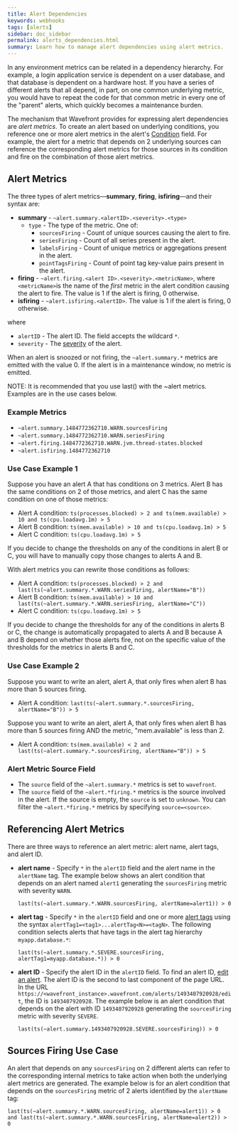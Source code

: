```yaml
---
title: Alert Dependencies
keywords: webhooks
tags: [alerts]
sidebar: doc_sidebar
permalink: alerts_dependencies.html
summary: Learn how to manage alert dependencies using alert metrics.
---
```


In any environment metrics can be related in a dependency hierarchy. For example, a login application service is dependent on a user database, and that database is dependent on a hardware host. If you have a series of different alerts that all depend, in part, on one common underlying metric, you would have to repeat the code for that common metric in every one of the "parent" alerts, which quickly becomes a maintenance burden.

The mechanism that Wavefront provides for expressing alert dependencies are _alert metrics_. To create an alert based on underlying conditions, you reference one or more alert metrics in the alert's [Condition](alerts_managing.html#alert-properties) field. For example, the alert for a metric that depends on 2 underlying sources can reference the corresponding alert metrics for those sources in its condition and fire on the combination of those alert metrics.

## Alert Metrics

The three types of alert metrics&mdash;**summary**, **firing**, **isfiring**&mdash;and their syntax are:

- **summary** - `~alert.summary.<alertID>.<severity>.<type>`
  - `type` - The type of the metric. One of:
    - `sourcesFiring` - Count of unique sources causing the alert to fire.
    - `seriesFiring` - Count of all series present in the alert.
    - `labelsFiring` - Count of unique metrics or aggregations present in the alert.
    - `pointTagsFiring` - Count of point tag key-value pairs present in the alert.
- **firing** - `~alert.firing.<alert ID>.<severity>.<metricName>`, where `<metricName>`is the name of the _first_ metric in the alert condition causing the alert to fire. The value is 1 if the alert is firing, 0 otherwise.
- **isfiring** - `~alert.isfiring.<alertID>`. The value is 1 if the alert is firing, 0 otherwise.

where 
- `alertID` - The alert ID. The field accepts the wildcard `*`.
- `severity` - The [severity](alerts_managing.html#alert-properties) of the alert.

When an alert is snoozed or not firing, the `~alert.summary.*` metrics are emitted with the value 0. If the alert is in a maintenance window, no metric is emitted.

NOTE: It is recommended that you use last() with the ~alert metrics. Examples are in the use cases below.

### Example Metrics

- `~alert.summary.1484772362710.WARN.sourcesFiring`
- `~alert.summary.1484772362710.WARN.seriesFiring`
- `~alert.firing.1484772362710.WARN.jvm.thread-states.blocked`
- `~alert.isfiring.1484772362710`

### Use Case Example 1

Suppose you have an alert A that has conditions on 3 metrics. Alert B has the same conditions on 2 of those metrics, and alert C has the same condition on one of those metrics:

- Alert A condition: `ts(processes.blocked) > 2 and ts(mem.available) > 10 and ts(cpu.loadavg.1m) > 5`
- Alert B condition: `ts(mem.available) > 10 and ts(cpu.loadavg.1m) > 5`
- Alert C condition: `ts(cpu.loadavg.1m) > 5`

If you decide to change the thresholds on any of the conditions in alert B or C, you will have to manually copy those changes to alerts A and B.

With alert metrics you can rewrite those conditions as follows:

- Alert A condition: `ts(processes.blocked) > 2 and last(ts(~alert.summary.*.WARN.seriesFiring, alertName="B"))`
- Alert B condition: `ts(mem.available) > 10 and last(ts(~alert.summary.*.WARN.seriesFiring, alertName="C"))`
- Alert C condition: `ts(cpu.loadavg.1m) > 5`

If you decide to change the thresholds for any of the conditions in alerts B or C, the change is automatically propagated to alerts A and B because A and B depend on whether those alerts fire, not on the specific value of the thresholds for the metrics in alerts B and C.

### Use Case Example 2 

Suppose you want to write an alert, alert A, that only fires when alert B has more than 5 sources firing.

- Alert A condition: `last(ts(~alert.summary.*.sourcesFiring, alertName="B")) > 5`

Suppose you want to write an alert, alert A, that only fires when alert B has more than 5 sources firing AND the metric, "mem.available" is less than 2.

- Alert A condition: `ts(mem.available) < 2 and last(ts(~alert.summary.*.sourcesFiring, alertName="B")) > 5`

### Alert Metric Source Field

- The `source` field of the `~alert.summary.*` metrics is set to `wavefront`. 
- The `source` field of the `~alert.*firing.*` metrics is the source involved in the alert. If the source is empty, the `source` is set to `unknown`. You can filter the `~alert.*firing.*` metrics by specifying `source=<source>`. 

## Referencing Alert Metrics

There are three ways to reference an alert metric: alert name, alert tags, and alert ID.

- **alert name** - Specify `*` in the `alertID` field and the alert name in the `alertName` tag. The example below shows an alert condition that depends on an alert named `alert1` generating the `sourcesFiring` metric with severity `WARN`.

  ```
  last(ts(~alert.summary.*.WARN.sourcesFiring, alertName=alert1)) > 0
  ```

- **alert tag** - Specify  `*` in the `alertID` field and one or more [alert tags](tags_overview.html) using the syntax `alertTag1=<tag1>...alertTag<N>=<tagN>`. The following condition selects alerts that have tags in the alert tag hierarchy `myapp.database.*`: 

  ```
  last(ts(~alert.summary.*.SEVERE.sourcesFiring, alertTag1=myapp.database.*)) > 0
  ```

- **alert ID** - Specify the alert ID in the `alertID` field. To find an alert ID, [edit an alert](alerts_managing.html#editing-an-alert). The alert ID is the second to last component of the page URL. In the URL `https://<wavefront_instance>.wavefront.com/alerts/1493407920928/edit`, the ID is `1493407920928`. The example below is an alert condition that depends on the alert with ID `1493407920928` generating the `sourcesFiring` metric with severity `SEVERE`.

  ```
  last(ts(~alert.summary.1493407920928.SEVERE.sourcesFiring)) > 0
  ```
  
## Sources Firing Use Case

An alert that depends on any `sourcesFiring` on 2 different alerts can refer to the corresponding internal metrics to take action when both the underlying alert metrics are generated. The example below is for an alert condition that depends on the `sourcesFiring` metric of 2 alerts identified by the `alertName` tag:

```
last(ts(~alert.summary.*.WARN.sourcesFiring, alertName=alert1)) > 0 and last(ts(~alert.summary.*.WARN.sourcesFiring, alertName=alert2)) > 0
```

